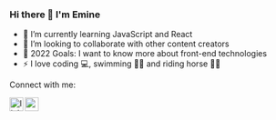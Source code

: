 ### Hi there 👋 I'm Emine


- 🌱 I’m currently learning JavaScript and React
- 👯 I’m looking to collaborate with other content creators
- 🎯 2022 Goals: I want to know more about front-end technologies
- ⚡ I love coding 💻, swimming 🏊‍♀️ and riding horse 🏇🏼 


Connect with me:

[<img align="left" alt="linkedin | LinkedIn" width="24px" src="https://raw.githubusercontent.com/peterthehan/peterthehan/master/assets/linkedin.svg" />][linkedin]
[<img align="left" height="24" width="24" src="https://cdn.jsdelivr.net/npm/simple-icons@v4/icons/gmail.svg" />][gmail]

</br>

[linkedin]: https://www.linkedin.com/in/emine-caki/
[gmail]: eminetarim28@gmail.com

</br>


